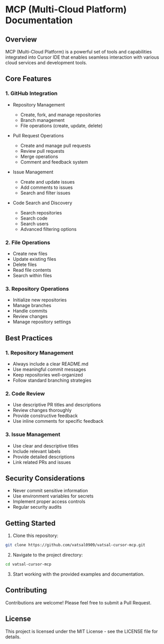 # MCP (Multi-Cloud Platform) Documentation

## Overview
MCP (Multi-Cloud Platform) is a powerful set of tools and capabilities integrated into Cursor IDE that enables seamless interaction with various cloud services and development tools.

## Core Features

### 1. GitHub Integration
- Repository Management
  - Create, fork, and manage repositories
  - Branch management
  - File operations (create, update, delete)
  
- Pull Request Operations
  - Create and manage pull requests
  - Review pull requests
  - Merge operations
  - Comment and feedback system
  
- Issue Management
  - Create and update issues
  - Add comments to issues
  - Search and filter issues
  
- Code Search and Discovery
  - Search repositories
  - Search code
  - Search users
  - Advanced filtering options

### 2. File Operations
- Create new files
- Update existing files
- Delete files
- Read file contents
- Search within files

### 3. Repository Operations
- Initialize new repositories
- Manage branches
- Handle commits
- Review changes
- Manage repository settings

## Best Practices

### 1. Repository Management
- Always include a clear README.md
- Use meaningful commit messages
- Keep repositories well-organized
- Follow standard branching strategies

### 2. Code Review
- Use descriptive PR titles and descriptions
- Review changes thoroughly
- Provide constructive feedback
- Use inline comments for specific feedback

### 3. Issue Management
- Use clear and descriptive titles
- Include relevant labels
- Provide detailed descriptions
- Link related PRs and issues

## Security Considerations
- Never commit sensitive information
- Use environment variables for secrets
- Implement proper access controls
- Regular security audits

## Getting Started

1. Clone this repository:
```bash
git clone https://github.com/vatsal0909/vatsal-cursor-mcp.git
```

2. Navigate to the project directory:
```bash
cd vatsal-cursor-mcp
```

3. Start working with the provided examples and documentation.

## Contributing
Contributions are welcome! Please feel free to submit a Pull Request.

## License
This project is licensed under the MIT License - see the LICENSE file for details.